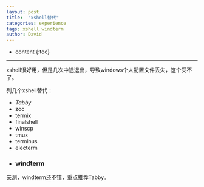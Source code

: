 ```yaml
---
layout: post
title:  "xshell替代"
categories: experience
tags: xshell windterm
author: David
---
```


* content
{:toc}

---

xshell很好用，但是几次中途退出，导致windows个人配置文件丢失，这个受不了。

列几个xshell替代：

* *Tabby*
* zoc
* termix
* finalshell
* winscp
* tmux
* terminus
* electerm
* ### windterm

亲测，windterm还不错，重点推荐Tabby。
